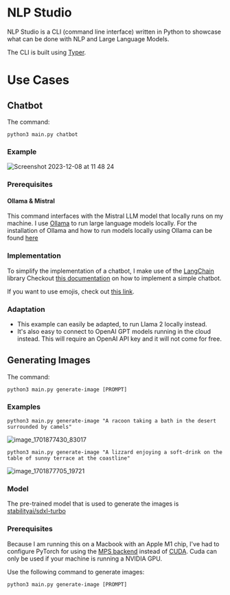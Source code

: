 # NLP Studio

NLP Studio is a CLI (command line interface) written in Python to showcase what can be done with NLP and Large Language Models.

The CLI is built using [Typer](https://typer.tiangolo.com/).


# Use Cases

## Chatbot

The command:
```
python3 main.py chatbot
```
### Example

![Screenshot 2023-12-08 at 11 48 24](https://github.com/nille85/nlp-studio/assets/10157390/156bfaed-fe7d-45b9-a146-924542221d0b)

### Prerequisites

#### Ollama & Mistral
This command interfaces with the Mistral LLM model that locally runs on my machine. I use [Ollama](https://ollama.ai/) to run large language models locally.
For the installation of Ollama and how to run models locally using Ollama can be found [here](https://github.com/jmorganca/ollama)


### Implementation
To simplify the implementation of a chatbot, I make use of the [LangChain](https://python.langchain.com/docs/get_started/introduction) library
Checkout [this documentation](https://python.langchain.com/docs/use_cases/chatbots) on how to implement a simple chatbot.

If you want to use emojis, check out [this link](https://www.webfx.com/tools/emoji-cheat-sheet/).

### Adaptation

- This example can easily be adapted, to run Llama 2 locally instead.
- It's also easy to connect to OpenAI GPT models running in the cloud instead. This will require an OpenAI API key and it will not come for free.

## Generating Images

The command:

```
python3 main.py generate-image [PROMPT]
```
### Examples
```
python3 main.py generate-image "A racoon taking a bath in the desert surrounded by camels"
```
![image_1701877430_83017](https://github.com/nille85/nlp-studio/assets/10157390/6d8c5f9e-0cdb-479e-90ac-64d218719022)

```
python3 main.py generate-image "A lizzard enjoying a soft-drink on the table of sunny terrace at the coastline"
```
![image_1701877705_19721](https://github.com/nille85/nlp-studio/assets/10157390/be5301fb-64ed-4b64-a55e-c4ac992200ba)

### Model
The pre-trained model that is used to generate the images is [stabilityai/sdxl-turbo](https://huggingface.co/stabilityai/sdxl-turbo)

### Prerequisites

Because I am running this on a Macbook with an Apple M1 chip, I've had to configure PyTorch for using the [MPS backend](https://pytorch.org/docs/stable/notes/mps.html) instead of [CUDA](https://en.wikipedia.org/wiki/CUDA). Cuda can only be used if your machine is running a NVIDIA GPU.  

Use the following command to generate images:

```
python3 main.py generate-image [PROMPT]
```





